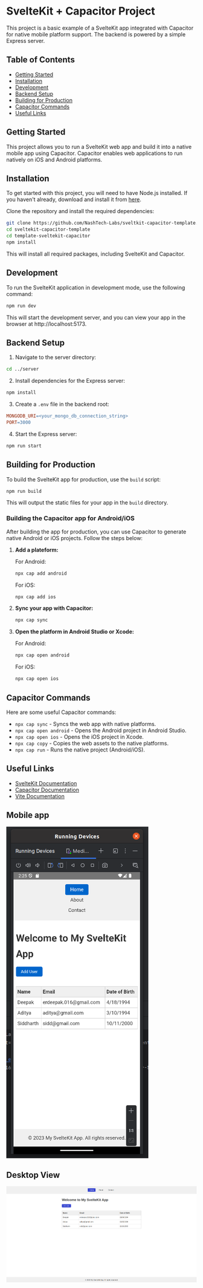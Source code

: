 # SvelteKit + Capacitor Project

This project is a basic example of a SvelteKit app integrated with Capacitor for native mobile platform support. The backend is powered by a simple Express server.

## Table of Contents

- [Getting Started](#getting-started)
- [Installation](#installation)
- [Development](#development)
- [Backend Setup](#backend-setup)
- [Building for Production](#building-for-production)
- [Capacitor Commands](#capacitor-commands)
- [Useful Links](#useful-links)

## Getting Started

This project allows you to run a SvelteKit web app and build it into a native mobile app using Capacitor. Capacitor enables web applications to run natively on iOS and Android platforms.

## Installation

To get started with this project, you will need to have Node.js installed. If you haven't already, download and install it from [here](https://nodejs.org).

Clone the repository and install the required dependencies:

```bash
git clone https://github.com/NashTech-Labs/sveltkit-capacitor-template.git
cd sveltekit-capacitor-template
cd template-sveltekit-capacitor
npm install
```

This will install all required packages, including SvelteKit and Capacitor.

## Development

To run the SvelteKit application in development mode, use the following command:

```bash
npm run dev
```

This will start the development server, and you can view your app in the browser at http://localhost:5173.

## Backend Setup

1. Navigate to the server directory:

```bash
cd ../server
```

2. Install dependencies for the Express server:

```bash
npm install
```

3. Create a `.env` file in the backend root:

```makefile
MONGODB_URI=<your_mongo_db_connection_string>
PORT=3000
```

4. Start the Express server:

```bash
npm run start
```

## Building for Production

To build the SvelteKit app for production, use the `build` script:

```bash
npm run build
```

This will output the static files for your app in the `build` directory.

### Building the Capacitor app for Android/iOS

After building the app for production, you can use Capacitor to generate native Android or iOS projects. Follow the steps below:

1. **Add a plateform:**

   For Android:

   ```bash
   npx cap add android
   ```

   For iOS:

   ```bash
   npx cap add ios
   ```

2. **Sync your app with Capacitor:**

   ```bash
   npx cap sync
   ```

3. **Open the platform in Android Studio or Xcode:**

   For Android:

   ```bash
   npx cap open android
   ```

   For iOS:

   ```bash
   npx cap open ios
   ```

## Capacitor Commands

Here are some useful Capacitor commands:

- `npx cap sync` - Syncs the web app with native platforms.
- `npx cap open android` - Opens the Android project in Android Studio.
- `npx cap open ios` - Opens the iOS project in Xcode.
- `npx cap copy` - Copies the web assets to the native platforms.
- `npx cap run` - Runs the native project (Android/iOS).

## Useful Links

- [SvelteKit Documentation](https://kit.svelte.dev/docs/introduction)
- [Capacitor Documentation](https://capacitorjs.com/docs)
- [Vite Documentation](https://vite.dev/guide/)

## Mobile app
![alt text](./assets/image.png)

## Desktop View
![alt text](./assets/image-1.png)